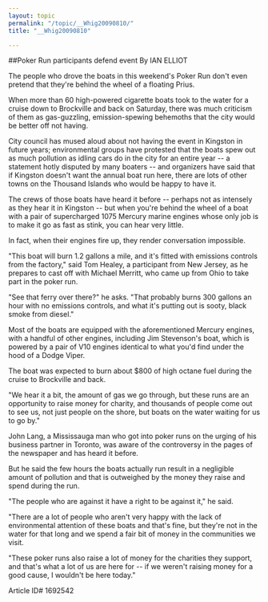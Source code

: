 ```yaml
---
layout: topic
permalink: "/topic/__Whig20090810/"
title: "__Whig20090810"

---
```


##Poker Run participants defend event
By IAN ELLIOT



The people who drove the boats in this weekend's Poker Run don't even pretend that they're behind the wheel of a floating Prius.

When more than 60 high-powered cigarette boats took to the water for a cruise down to Brockville and back on Saturday, there was much criticism of them as gas-guzzling, emission-spewing behemoths that the city would be better off not having.

City council has mused aloud about not having the event in Kingston in future years; environmental groups have protested that the boats spew out as much pollution as idling cars do in the city for an entire year -- a statement hotly disputed by many boaters -- and organizers have said that if Kingston doesn't want the annual boat run here, there are lots of other towns on the Thousand Islands who would be happy to have it.

The crews of those boats have heard it before -- perhaps not as intensely as they hear it in Kingston -- but when you're behind the wheel of a boat with a pair of supercharged 1075 Mercury marine engines whose only job is to make it go as fast as stink, you can hear very little.

In fact, when their engines fire up, they render conversation impossible.

"This boat will burn 1.2 gallons a mile, and it's fitted with emissions controls from the factory," said Tom Healey, a participant from New Jersey, as he prepares to cast off with Michael Merritt, who came up from Ohio to take part in the poker run.

"See that ferry over there?" he asks. "That probably burns 300 gallons an hour with no emissions controls, and what it's putting out is sooty, black smoke from diesel."

Most of the boats are equipped with the aforementioned Mercury engines, with a handful of other engines, including Jim Stevenson's boat, which is powered by a pair of V10 engines identical to what you'd find under the hood of a Dodge Viper.

The boat was expected to burn about $800 of high octane fuel during the cruise to Brockville and back.

"We hear it a bit, the amount of gas we go through, but these runs are an opportunity to raise money for charity, and thousands of people come out to see us, not just people on the shore, but boats on the water waiting for us to go by."

John Lang, a Mississauga man who got into poker runs on the urging of his business partner in Toronto, was aware of the controversy in the pages of the newspaper and has heard it before.

But he said the few hours the boats actually run result in a negligible amount of pollution and that is outweighed by the money they raise and spend during the run.

"The people who are against it have a right to be against it," he said.

"There are a lot of people who aren't very happy with the lack of environmental attention of these boats and that's fine, but they're not in the water for that long and we spend a fair bit of money in the communities we visit.

"These poker runs also raise a lot of money for the charities they support, and that's what a lot of us are here for -- if we weren't raising money for a good cause, I wouldn't be here today."



Article ID# 1692542
